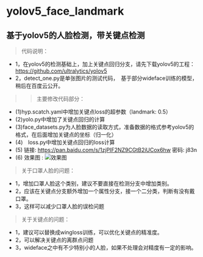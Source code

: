 # yolov5_face_landmark  
## 基于yolov5的人脸检测，带关键点检测  
> 代码说明：  
+ 1，在yolov5的检测基础上，加上关键点回归分支，请先下载yolov5的工程：https://github.com/ultralytics/yolov5  
+ 2，detect_one.py是单张图片的测试代码，　基于部分wideface训练的模型，稍后在百度云公开。  
>> 主要修改代码部分：    
+ (1)hyp.scatch.yaml中增加关键点loss的超参数（landmark: 0.5）  
+ (2)yolo.py中增加了关键点回归的计算  
+ (3)face_datasets.py为人脸数据的读取方式，准备数据的格式参考yolov5的格式，在后面增加关键点的坐标（归一化）  
+ (4)　loss.py中增加关键点回归的loss计算  
+ (5) 链接: https://pan.baidu.com/s/1zjPIF2NZ9CGtB2iUCox6hw  密码: j83n  
+ (6) 效果图 :   ![效果图](https://github.com/xialuxi/yolov5_face_landmark/blob/main/test_yolov5.jpg)  
> 关于口罩人脸的问题：
+ 1，增加口罩人脸这个类别，建议不要直接在检测分支中增加类别。
+ 2，应该在关键点分支额外增加一个属性分支，接一个二分类，判断有没有戴口罩。
+ 3，这样可以减少口罩人脸的误检问题
> 关于关键点的问题：
+ 1，建议可以替换成wingloss训练，可以优化关键点的精准度。
+ 2，可以解决关键点的离群点问题
+ 3，wideface之中有不少特别小的人脸，如果不处理会对精度有一定的影响。
